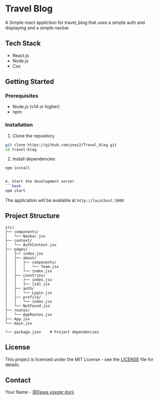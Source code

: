 # Travel Blog

A Simple react appliction for travel_blog that uses a simple auth and displaying and a simple navbar

## Tech Stack

- React.js
- Node.js
- Css

## Getting Started

### Prerequisites

- Node.js (v14 or higher)
- npm

### Installation

1. Clone the repository
```bash
git clone https://github.com/yoez2/Travel_blog.git
cd travel-blog
```

2. Install dependencies
```bash
npm install


4. Start the development server
```bash
npm start
```

The application will be available at `http://localhost:3000`

## Project Structure

```
src/
├── components/
│   └── Navbar.jsx
├── context/
│   └── AuthContext.jsx
├── pages/
│   ├── index.jsx
│   ├── about/
│   │   ├── components/
│   │   │   └── Team.jsx
│   │   └── index.jsx
│   ├── countries/
│   │   ├── index.jsx
│   │   ├── [id].jsx
│   ├── auth/
│   │   └── Login.jsx
│   ├── profile/
│   │   └── index.jsx
│   └── NotFound.jsx
├── routes/
│   └── AppRoutes.jsx
├── App.jsx
└── main.jsx

└── package.json    # Project dependencies
```
## License

This project is licensed under the MIT License - see the [LICENSE](LICENSE) file for details.

## Contact

Your Name - [@Dawa yoezer dorji](https://www.linkedin.com/in/dawa-yoezer-205788322/)
